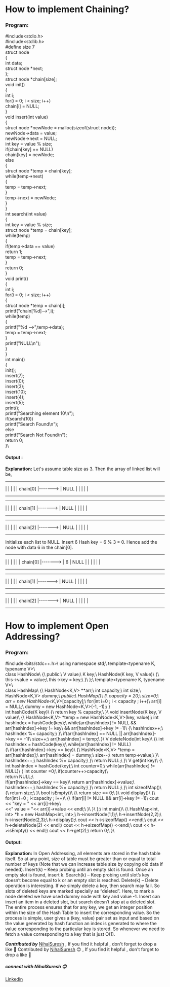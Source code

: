 # How to implement Chaining?
### Program:
#include<stdio.h>\
#include<stdlib.h>\
#define size 7\
struct node\
{\
    int data;\
    struct node *next;\
};\
struct node *chain[size];\
void init()\
{\
    int i;\
    for(i = 0; i < size; i++)\
        chain[i] = NULL;\
}\
void insert(int value)\
{\
    struct node *newNode = malloc(sizeof(struct node));\
    newNode->data = value;\
    newNode->next = NULL;\
    int key = value % size;\
    if(chain[key] == NULL)\
        chain[key] = newNode;\
    else\
    {\
        struct node *temp = chain[key];\
        while(temp->next)\
        {\
            temp = temp->next;\
        }\
        temp->next = newNode;\
    }\
}\
int search(int value)\
{\
    int key = value % size;\
    struct node *temp = chain[key];\
    while(temp)\
    {\
        if(temp->data == value)\
            return 1;\
        temp = temp->next;\
    }\
    return 0;\
}\
void print()\
{\
    int i;\
    for(i = 0; i < size; i++)\
    {\
        struct node *temp = chain[i];\
        printf("chain[%d]-->",i);\
        while(temp)\
        {\
            printf("%d -->",temp->data);\
            temp = temp->next;\
        }\
        printf("NULL\n");\
    }\
}\
int main()\
{\
    init();\
    insert(7);\
    insert(0);\
    insert(3);\
    insert(10);\
    insert(4);\
    insert(5);\
    print();\
    printf("Searching element 10\n");\
    if(search(10))\
        printf("Search Found\n");\
    else\
        printf("Search Not Found\n");\
    return 0;\
}\
#### Output :
<img src="" alternate="input">\
**Explanation:** Let's assume table size as 3.
Then the array of linked list will be,
-------------         -------------
|           |         |           |
| chain[0]  |-------> |    NULL   |
|           |         |           |
-------------         -------------
-------------         -------------
|           |         |           |
| chain[1]  |-------> |    NULL   |
|           |         |           |
-------------         -------------
-------------         -------------
|           |         |           |
| chain[2]  |-------> |    NULL   |
|           |         |           |
-------------         -------------
Initialize each list to NULL.
Insert 6
Hash key = 6 % 3 = 0.
Hence add the node with data 6 in the chain[0].
 -------------         ----------------
 |           |         |     |        |
 | chain[0]  |-------> |  6  | NULL   |
 |           |         |     |        |
 -------------         ----------------
 -------------         -------------
 |           |         |           |
 | chain[1]  |-------> |    NULL   |
 |           |         |           |
 -------------         -------------
 -------------         -------------
 |           |         |           |
 | chain[2]  |-------> |    NULL   |
 |           |         |           |
 -------------         -------------
# How to implement Open Addressing?
### Program:
#include<bits/stdc++.h>\ 
using namespace std;\ 
template<typename K, typename V>\   
class HashNode\ 
{\ 
    public:\ 
    V value;\ 
    K key;\ 
    HashNode(K key, V value)\ 
    {\ 
        this->value = value;\ 
        this->key = key;\ 
    }\ 
};\ 
template<typename K, typename V>\   
class HashMap\ 
{\ 
    HashNode<K,V> **arr;\ 
    int capacity;\ 
    int size;\  
    HashNode<K,V> *dummy;\ 
    public:\ 
    HashMap()\ 
    {\ 
        capacity = 20;\ 
        size=0;\ 
        arr = new HashNode<K,V>*[capacity];\ 
        for(int i=0 ; i < capacity ; i++)\ 
            arr[i] = NULL;\ 
        dummy = new HashNode<K,V>(-1, -1);\ 
    }\
    int hashCode(K key)\ 
    {\ 
        return key % capacity;\ 
    }\ 
    void insertNode(K key, V value)\ 
    {\ 
        HashNode<K,V> *temp = new HashNode<K,V>(key, value);\ 
        int hashIndex = hashCode(key);\ 
        while(arr[hashIndex] != NULL && arr[hashIndex]->key != key\ 
               && arr[hashIndex]->key != -1)\ 
        {\ 
            hashIndex++;\ 
            hashIndex %= capacity;\ 
        }\ 
        if(arr[hashIndex] == NULL || arr[hashIndex]->key == -1)\ 
            size++;\ 
        arr[hashIndex] = temp;\ 
    }\ 
    V deleteNode(int key)\ 
    {\ 
        int hashIndex = hashCode(key);\ 
        while(arr[hashIndex] != NULL)\
        {\ 
            if(arr[hashIndex]->key == key)\ 
            {\ 
                HashNode<K,V> *temp = arr[hashIndex];\ 
                arr[hashIndex] = dummy;\ 
                size--;\ 
                return temp->value;\ 
            }\ 
            hashIndex++;\ 
            hashIndex %= capacity;\ 
        }\ 
        return NULL;\ 
    }\ 
    V get(int key)\ 
    {\ 
        int hashIndex = hashCode(key);\ 
        int counter=0;\ 
        while(arr[hashIndex] != NULL)\ 
        {    int counter =0;\ 
             if(counter++>capacity)\   
                return NULL;\         
             if(arr[hashIndex]->key == key)\ 
                return arr[hashIndex]->value;\ 
            hashIndex++;\ 
            hashIndex %= capacity;\ 
        }\ 
        return NULL;\ 
    }\ 
    int sizeofMap()\ 
    {\ 
        return size;\ 
    }\ 
    bool isEmpty()\ 
    {\ 
        return size == 0;\ 
    }\ 
    void display()\ 
    {\ 
        for(int i=0 ; i<capacity ; i++)\ 
        {\ 
            if(arr[i] != NULL && arr[i]->key != -1)\ 
                cout << "key = " << arr[i]->key\                
                     <<"  value = "<< arr[i]->value << endl;\ 
        }\ 
    }\ 
};\ 
int main()\ 
{\ 
    HashMap<int, int> *h = new HashMap<int, int>;\ 
    h->insertNode(1,1);\ 
    h->insertNode(2,2);\ 
    h->insertNode(2,3);\ 
    h->display();\ 
    cout << h->sizeofMap() <<endl;\ 
    cout << h->deleteNode(2) << endl;\ 
    cout << h->sizeofMap() <<endl;\ 
    cout << h->isEmpty() << endl;\ 
    cout << h->get(2);\ 
    return 0;\ 
}\ 
#### Output:
<img src="" alternate="input">\
**Explanation:** In Open Addressing, all elements are stored in the hash table itself. So at any point, size of table must be greater than or equal to total number of keys (Note that we can increase table size by copying old data if needed).
Insert(k) – Keep probing until an empty slot is found. Once an empty slot is found, insert k.
Search(k) – Keep probing until slot’s key doesn’t become equal to k or an empty slot is reached.
Delete(k) – Delete operation is interesting. If we simply delete a key, then search may fail. So slots of deleted keys are marked specially as “deleted”.
Here, to mark a node deleted we have used dummy node with key and value -1.
Insert can insert an item in a deleted slot, but search doesn’t stop at a deleted slot.
The entire process ensures that for any key, we get an integer position within the size of the Hash Table to insert the corresponding value.
So the process is simple, user gives a (key, value) pair set as input and based on the value generated by hash function an index is generated to where the value corresponding to the particular key is stored. So whenever we need to fetch a value corresponding to a key that is just O(1).

***Contributed by*** [NihalSuresh](https://github.com/NihalSuresh007) , If you find it helpful , don't forget to drop a like 💖	Contributed by [NihalSuresh](https://github.com/NihalSuresh007) 😊 , If you find it helpful , don't forget to drop a like 💖
##### connect with NihalSuresh 😊	
[Linkedin](https://www.linkedin.com/in/nihal-s-b0535a191)

